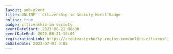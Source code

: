 ```yaml
---
layout: smb-event
title: ONLINE - Citizenship in Society Merit Badge
online: true
badge: citizenship-in-society
eventDateStart: 2023-08-21 08:00
eventDateEnd: 2023-08-21 15:00
registrationLink: https://scoutmasterbucky.regfox.com/online-citizenship-in-society-merit-badge---2023-08-21
onSaleDate: 2023-07-01 0:05
---
```

